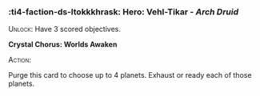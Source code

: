 ### :ti4-faction-ds-ltokkkhrask: **Hero**: Vehl-Tikar - _Arch Druid_

<span style="font-variant:small-caps;">Unlock</span>: Have 3 scored objectives.

**Crystal Chorus: Worlds Awaken**

<span style="font-variant:small-caps;">Action:</span>

Purge this card to choose up to 4 planets. Exhaust or ready each of those planets.
